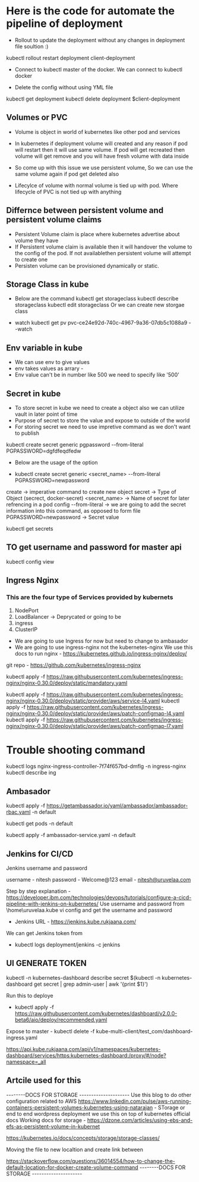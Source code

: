 # Here is the code for automate the pipeline of deployment 

- Rollout to update the deployment without any changes in deployment file soultion :) 

kubectl rollout restart deployment client-deployment

- Connect to kubectl master of the docker. We can connect to kubectl docker 


- Delete the config without using YML file 

kubectl get deployment
kubectl delete deployment $client-deployment

## Volumes or PVC 

- Volume is object in world of kubernetes like other pod and services 


- In kubernetes if deployment volume will created and any reason if pod will restart then it will use same volume. If pod will get recreated then volume will get remove and you will have fresh volume with data inside 
- So come up with this issue we use persistent volume, So we can use the same volume again if pod get deleted also 
- Lifecylce of volume with normal volume is tied up with pod. Where lifecycle of PVC is not tied up with anything 


## Differnce between persistent volume and persistent volume claims 

- Persistent Volume claim is place where kubernetes advertise about volume they have 
- If Persistent volume claim  is available then it will handover the volume to the config of the pod. If not availablethen persistent volume will attempt to create one 
- Persisten volume can be provisioned dynamically or static. 

## Storage Class in kube 

- Below are the command 
kubectl get storageclass
kubectl describe storageclass
kubectl edit storageclass
Or we can create new storgae class 

- watch
kubectl get pv pvc-ce24e92d-740c-4967-9a36-07db5c1088a9 --watch 

## Env variable in kube

- We can use env to give values 
- env takes values as arrary - 
- Env value can't be in number like 500 we need to specify like '500'
## Secret in kube

- To store secret in kube we need to create a object also we can utilize vault in later point of time 
- Purpose of secret to store the value and expose to outside of the world 
- For storing secret we need to use impretive command as we don't want to publish 


kubectl create secret generic pgpassword --from-literal PGPASSWORD=dgfdfeqdfedw

- Below are the usage of the option 

- kubectl create secret generic <secret_name> --from-literal PGPASSWORD=newpassword

create -> imperative command to create new object 
secret -> Type of Object (secrect, docker-secret)
<secret_name> -> Name of secret for later refrencing in a pod config 
--from-literal -> we are going to add the secret information into this command, as opposed to form file 
PGPASSWORD=newpassword -> Secret value 

kubectl get secrets

## TO get username and password for master api 
kubectl config view

## Ingress Nginx 
### This are the four type of Services provided by kubernets 
1) NodePort 
2) LoadBalancer -> Deprycated or going to be 
3) ingress
4) ClusterIP 

- We are going to use Ingress for now but need to change to ambasador
- We are going to use ingress-nginx not the kubernetes-nginx
We use this docs to run nginx - https://kubernetes.github.io/ingress-nginx/deploy/

git repo - https://github.com/kubernetes/ingress-nginx

kubectl apply -f https://raw.githubusercontent.com/kubernetes/ingress-nginx/nginx-0.30.0/deploy/static/mandatory.yaml

kubectl apply -f https://raw.githubusercontent.com/kubernetes/ingress-nginx/nginx-0.30.0/deploy/static/provider/aws/service-l4.yaml
kubectl apply -f https://raw.githubusercontent.com/kubernetes/ingress-nginx/nginx-0.30.0/deploy/static/provider/aws/patch-configmap-l4.yaml
kubectl apply -f https://raw.githubusercontent.com/kubernetes/ingress-nginx/nginx-0.30.0/deploy/static/provider/aws/patch-configmap-l7.yaml

# Trouble shooting command 
kubectl logs nginx-ingress-controller-7f74f657bd-dmflg -n ingress-nginx
kubectl describe ing


## Ambasador 

kubectl apply -f https://getambassador.io/yaml/ambassador/ambassador-rbac.yaml -n default

kubectl get pods -n default

kubectl apply -f ambassador-service.yaml -n default


## Jenkins for CI/CD

Jenkins username and password 

username - nitesh
password - Welcome@123
email - nitesh@uruvelaa.com 

Step by step explanation - https://developer.ibm.com/technologies/devops/tutorials/configure-a-cicd-pipeline-with-jenkins-on-kubernetes/
Use username and password from 
\home\uruvelaa\.kube 
vi config and get the username and password 

- Jenkins URL - https://jenkins.kube.rukjaana.com/

We can get Jenkins token from 
- kubectl logs deployment/jenkins -c jenkins


## UI GENERATE TOKEN 

kubectl -n kubernetes-dashboard describe secret $(kubectl -n kubernetes-dashboard get secret | grep admin-user | awk '{print $1}')

Run this to deploye 
- kubectl apply -f https://raw.githubusercontent.com/kubernetes/dashboard/v2.0.0-beta6/aio/deploy/recommended.yaml

Expose to master - kubectl delete -f kube-multi-client/test_com/dashboard-ingress.yaml

https://api.kube.rukjaana.com/api/v1/namespaces/kubernetes-dashboard/services/https:kubernetes-dashboard:/proxy/#/node?namespace=_all

## Artcile used for this 

--------DOCS FOR STORAGE ---------------------
Use this blog to do other configuration related to AWS 
https://www.linkedin.com/pulse/aws-running-containers-persistent-volumes-kubernetes-using-natarajan - STorage or end to end wordpress deployment we use this on top of kubernetes official docs 
Working docs for storage - https://dzone.com/articles/using-ebs-and-efs-as-persistent-volume-in-kubernet

https://kubernetes.io/docs/concepts/storage/storage-classes/

Moving the file to new localtion and create link between 

https://stackoverflow.com/questions/36014554/how-to-change-the-default-location-for-docker-create-volume-command
--------DOCS FOR STORAGE ---------------------

